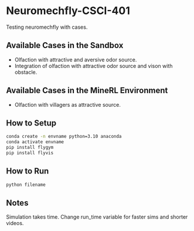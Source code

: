 # Neuromechfly-CSCI-401
Testing neuromechfly with cases.

## Available Cases in the Sandbox
- Olfaction with attractive and aversive odor source.
- Integration of olfaction with attractive odor source and vison with obstacle.

## Available Cases in the MineRL Environment
- Olfaction with villagers as attractive source.

## How to Setup
```sh
conda create -n envname python=3.10 anaconda
conda activate envname
pip install flygym
pip install flyvis
```

## How to Run
```sh
python filename
```

## Notes
Simulation takes time. Change run_time variable for faster sims and shorter videos.
